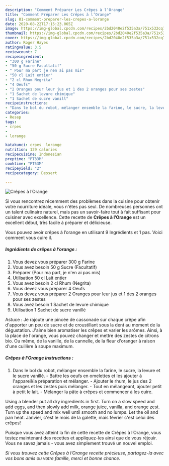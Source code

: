 ```yaml
---
description: "Comment Préparer Les Crêpes à l’Orange"
title: "Comment Préparer Les Crêpes à l’Orange"
slug: 81-comment-preparer-les-crepes-a-lorange
date: 2020-08-22T17:15:23.065Z
image: https://img-global.cpcdn.com/recipes/2bd2040e2f535a3a/751x532cq70/crepes-a-lorange-photo-principale-de-la-recette.jpg
thumbnail: https://img-global.cpcdn.com/recipes/2bd2040e2f535a3a/751x532cq70/crepes-a-lorange-photo-principale-de-la-recette.jpg
cover: https://img-global.cpcdn.com/recipes/2bd2040e2f535a3a/751x532cq70/crepes-a-lorange-photo-principale-de-la-recette.jpg
author: Roger Hayes
ratingvalue: 3.5
reviewcount: 7
recipeingredient:
- "300 g Farine"
- "50 g Sucre Facultatif"
- " Pour ma part je nen ai pas mis"
- "50 cl Lait entier"
- "2 cl Rhum Negrita"
- "4 Oeufs"
- "2 Oranges pour leur jus et 1 des 2 oranges pour ses zestes"
- "1 Sachet de levure chimique"
- "1 Sachet de sucre vanill"
recipeinstructions:
- "Dans le bol du robot, mélanger ensemble la farine, le sucre, la levure et le sucre vanillé. Battre les oeufs en omelettes et les ajouter à l&#39;appareil/la préparation et mélanger. Ajouter le rhum, le jus des 2 oranges et les zestes puis mélanger. Tout en mélangeant, ajouter petit à petit le lait. Mélanger la pâte à crêpes et commencer à les cuire."
categories:
- Resep
tags:
- crpes
- 
- lorange

katakunci: crpes  lorange 
nutrition: 129 calories
recipecuisine: Indonesian
preptime: "PT33M"
cooktime: "PT53M"
recipeyield: "2"
recipecategory: Dessert

---
```



![Crêpes à l’Orange](https://img-global.cpcdn.com/recipes/2bd2040e2f535a3a/751x532cq70/crepes-a-lorange-photo-principale-de-la-recette.jpg)

Si vous rencontrez récemment des problèmes dans la cuisine pour obtenir votre nourriture idéale, vous n'êtes pas seul. De nombreuses personnes ont un talent culinaire naturel, mais pas un savoir-faire tout à fait suffisant pour cuisiner avec excellence. Cette recette de <strong> Crêpes à l’Orange </strong> est un excellent début, très facile à préparer et délicieuse.

<!--inarticleads1-->

Vous pouvez avoir crêpes à l’orange en utilisant 9 Ingrédients et 1 pas. Voici comment vous cuire il.

##### Ingrédients de crêpes à l’orange :

1. Vous devez vous préparer 300 g Farine
1. Vous avez besoin 50 g Sucre (Facultatif)
1. Préparer  (Pour ma part, je n&#39;en ai pas mis)
1. Utilisation 50 cl Lait entier
1. Vous avez besoin 2 cl Rhum (Negrita)
1. Vous devez vous préparer 4 Oeufs
1. Vous devez vous préparer 2 Oranges pour leur jus et 1 des 2 oranges pour ses zestes
1. Vous avez besoin 1 Sachet de levure chimique
1. Utilisation 1 Sachet de sucre vanillé


Astuce : Je rajoute une pincée de cassonade sur chaque crêpe afin d&#39;apporter un peu de sucre et de croustillant sous la dent au moment de la dégustation. J&#39;aime bien aromatiser les crêpes et varier les arômes. Ainsi, à la place de l&#39;orange, vous pouvez changer et mettre des zestes de citrons bio. Ou même, de la vanille, de la cannelle, de la fleur d&#39;oranger à raison d&#39;une cuillère à soupe maximum. 

<!--inarticleads2-->

##### Crêpes à l’Orange instructions :

1. Dans le bol du robot, mélanger ensemble la farine, le sucre, la levure et le sucre vanillé. - Battre les oeufs en omelettes et les ajouter à l&#39;appareil/la préparation et mélanger. - Ajouter le rhum, le jus des 2 oranges et les zestes puis mélanger. - Tout en mélangeant, ajouter petit à petit le lait. - Mélanger la pâte à crêpes et commencer à les cuire.


Using a blender put all dry ingredients in first. Turn on a slow speed and add eggs, and then slowly add milk, orange juice, vanilla, and orange zest. Turn up the speed and mix well until smooth and no lumps. Let the oil and pan heat. Janvier, c&#39;est le mois de la galette, mais février c&#39;est celui des crêpes! 

<!--inarticleads1-->

<p>
Puisque vous avez atteint la fin de cette recette de Crêpes à l’Orange, vous testez maintenant des recettes et appliquez-les ainsi que de vous réjouir. Vous ne savez jamais - vous avez simplement trouvé un nouvel emploi.
</p>

<p>
<i>Si vous trouvez cette Crêpes à l’Orange recette précieuse, partagez-la avec vos bons amis ou votre famille, merci et bonne chance.</i>
</p>
